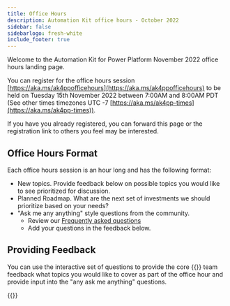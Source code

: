 ```yaml
---
title: Office Hours
description: Automation Kit office hours - October 2022
sidebar: false
sidebarlogo: fresh-white
include_footer: true
---
```

Welcome to the Automation Kit for Power Platform November 2022 office hours landing page.

You can register for the office hours session [https://aka.ms/ak4ppofficehours](https://aka.ms/ak4ppofficehours) to be held on Tuesday 15th November 2022 between 7:00AM and 8:00AM PDT (See other times timezones UTC -7 [https://aka.ms/ak4pp-times](https://aka.ms/ak4pp-times)).

If you have you already registered, you can forward this page or the registration link to others you feel may be interested.

## Office Hours Format

Each office hours session is an hour long and has the following format:

- New topics. Provide feedback below on possible topics you would like to see prioritized for discussion.
- Planned Roadmap. What are the next set of investments we should prioritize based on your needs?
- "Ask me any anything" style questions from the community.
    - Review our [Frequently asked questions](/en-gb/frequently-asked-questions)
    - Add your questions in the feedback below.

## Providing Feedback

You can use the interactive set of questions to provide the core {{<product-name>}} team feedback what topics you would like to cover as part of the office hour and provide input into the "any ask me anything" questions.

{{<questions name="/office-hours/november-2022.json" completed="Thank you for completing feedback" showNavigationButtons=false >}}
